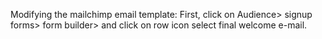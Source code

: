 

Modifying the mailchimp email template:
First, click on Audience> signup forms> form builder> and click on row icon select final welcome e-mail.

